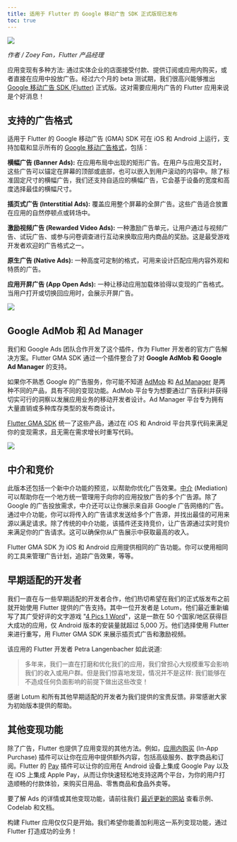 ```yaml
---
title: 适用于 Flutter 的 Google 移动广告 SDK 正式版现已发布
toc: true
---
```


![](https://devrel.andfun.cn/devrel/posts/2021/12/yWS0zM.png)

*作者 / Zoey Fan，Flutter 产品经理*

应用变现有多种方法: 通过实体企业的店面接受付款、提供订阅或应用内购买，或者直接在应用中投放广告。经过六个月的 beta 测试期，我们很高兴能够推出 [Google 移动广告 SDK (Flutter)](https://pub.flutter-io.cn/packages/google_mobile_ads) 正式版。这对需要应用内广告的 Flutter 应用来说是个好消息！

## **支持的广告格式**

适用于 Flutter 的 Google 移动广告 (GMA) SDK 可在 iOS 和 Android 上运行，支持加载和显示所有的 [Google 移动广告格式](https://developers.google.cn/admob/flutter/quick-start)，包括：

**横幅广告 (Banner Ads):** 在应用布局中出现的矩形广告。在用户与应用交互时，这些广告可以锚定在屏幕的顶部或底部，也可以嵌入到用户滚动的内容中。除了标准固定尺寸的横幅广告，我们还支持自适应的横幅广告，它会基于设备的宽度和高度选择最佳的横幅尺寸。

**插页式广告 (Interstitial Ads):** 覆盖应用整个屏幕的全屏广告。这些广告适合放置在应用的自然停顿点或转场中。

**激励视频广告 (Rewarded Video Ads):** 一种激励广告单元，让用户通过与视频广告、试玩广告、或参与问卷调查进行互动来换取应用内商品的奖励。这是最受游戏开发者欢迎的广告格式之一。

**原生广告 (Native Ads):** 一种高度可定制的格式，可用来设计匹配应用内容外观和特质的广告。

**应用开屏广告 (App Open Ads):** 一种让移动应用加载体验得以变现的广告格式。当用户打开或切换回应用时，会展示开屏广告。

![](https://devrel.andfun.cn/devrel/posts/2021/12/6UpIut.png)

## **Google AdMob 和 Ad Manager**

我们和 Google Ads 团队合作开发了这个插件，作为 Flutter 开发者的官方广告解决方案。Flutter GMA SDK 通过一个插件整合了对 **Google AdMob 和 Google Ad Manager** 的支持。

如果你不熟悉 Google 的广告服务，你可能不知道 [AdMob](https://admob.google.cn/intl/zh-CN_cn/home/) 和 [Ad Manager](https://admanager.google.com/intl/zh-CN_cn/home/) 是两种不同的产品，具有不同的变现功能。AdMob 平台专为想要通过广告获利并获得切实可行的洞察以发展应用业务的移动开发者设计。Ad Manager 平台专为拥有大量直销或多种库存类型的发布商设计。

[Flutter GMA SDK](https://pub.flutter-io.cn/packages/google_mobile_ads) 统一了这些产品，通过在 iOS 和 Android 平台共享代码来满足你的变现需求，且无需在需求增长时重写代码。

![](https://devrel.andfun.cn/devrel/posts/2021/12/VGvTlQ.png)

## **中介和竞价**

此版本还包括一个新中介功能的预览，以帮助你优化广告效果。[中介](https://developers.google.cn/admob/flutter/mediation/get-started) (Mediation) 可以帮助你在一个地方统一管理用于向你的应用投放广告的多个广告源。除了 Google 的广告投放需求，中介还可以让你展示来自非 Google 广告网络的广告。通过中介功能，你可以将传入的广告请求发送给多个广告源，并找出最佳的可用来源以满足请求。除了传统的中介功能，该插件还支持竞价，让广告源通过实时竞价来满足你的广告请求。这可以确保你从广告展示中获取最高的收入。

Flutter GMA SDK 为 iOS 和 Android 应用提供相同的广告功能。你可以使用相同的工具来管理广告计划，追踪广告效果，等等。

## **早期适配的开发者**

我们一直在与一些早期适配的开发者合作，他们热切希望在我们的正式版发布之前就开始使用 Flutter 提供的广告支持。其中一位开发者是 Lotum，他们最近重新编写了其广受好评的文字游戏 "[4 Pics 1 Word](https://play.google.com/store/apps/details?id=de.lotum.whatsinthefoto.us&hl=en_US&gl=US)"，这是一款在 50 个国家/地区获得巨大成功的应用，仅 Android 版本的安装量就超过 5,000 万。他们选择使用 Flutter 来进行重写，用 Flutter GMA SDK 来展示插页式广告和激励视频。

该应用的 Flutter 开发者 Petra Langenbacher 如此说道:

> 多年来，我们一直在打磨和优化我们的应用，我们曾担心大规模重写会影响我们的收入或用户群。但是我们惊喜地发现，情况并不是这样: 我们能够在不造成任何负面影响的前提下做出这些改变！

感谢 Lotum 和所有其他早期适配的开发者为我们提供的宝贵反馈。非常感谢大家为初始版本提供的帮助。

## **其他变现功能**

除了广告，Flutter 也提供了应用变现的其他方法。例如，[应用内购买](https://pub.flutter-io.cn/packages/in_app_purchase) (In-App Purchase) 插件可以让你在应用中提供额外内容，包括高级服务、数字商品和订阅。Flutter 的 [Pay](https://pub.flutter-io.cn/packages/pay) 插件可以让你的应用在 Android 设备上集成 Google Pay 以及在 iOS 上集成 Apple Pay，从而让你快速轻松地支持这两个平台，为你的用户打造顺畅的付款体验，来购买日用品、零售商品和食品外卖等。

要了解 Ads 的详情或其他变现功能，请前往我们 [最近更新的网站](https://flutter.cn/monetization) 查看示例、Codelab 和文档。

构建 Flutter 应用仅仅只是开始。我们希望你能善加利用这一系列变现功能，通过 Flutter 打造成功的业务！
